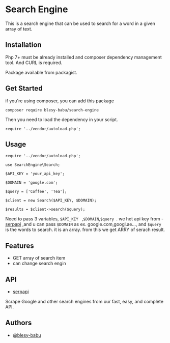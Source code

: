 
# Search Engine

This is a search engine that can be used to search for a word in a given array of text.

## Installation

Php 7+ must be already installed and composer dependency management tool.
And CURL is required.

Package available from packagist.

## Get Started

if you're using composer, you can add this package 

`composer require blesy-babu/search-engine`

Then you need to load the dependency in your script.

`require '../vendor/autoload.php';`

## Usage
 `require '../vendor/autoload.php';`

 `use SearchEngine\Search;`

 `$API_KEY = 'your_api_key';`

 `$DOMAIN = 'google.com';`

 `$query = ['Coffee', 'Tea'];`

  `$client = new Search($API_KEY, $DOMAIN);`

  `$results = $client->search($query);`

Need to pass 3  variables, `$API_KEY ` ,`$DOMAIN`,`$query `. we het api key from - [serpapi](https://serpapi.com)
,and u can pass `$DOMAIN` as ex. google.com,googl.ae...,
and `$query` is the words to search. it is an array.
from this we get ARRY of serach result.


## Features

- GET array of search item
- can change search engin 



## API 

 - [serpapi](https://serpapi.com)

Scrape Google and other search engines from our fast, easy, and complete API.
## Authors

- [@blesy-babu](https://github.com/blesy-babu)


